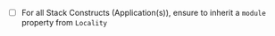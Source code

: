 - [ ] For all Stack Constructs (Application(s)), ensure to inherit a `module` property from `Locality`